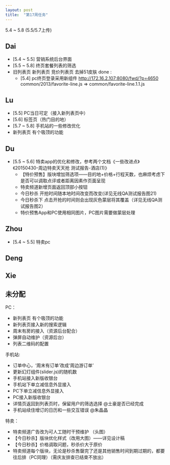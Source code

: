 ```yaml
---
layout: post
title:  "第17周任务"
---
```


5.4 ~ 5.8 (5.5/5.7上传)


Dai
---
  - [5.4 ~ 5.5] 营销系统后台界面
  - [5.5 ~ 5.8] 终页套餐列表的筛选
  - 旧列表页 新列表页  竞价列表页 去掉51皮肤
  done :
    - [5.4] pc终页登录采用新组件 http://172.16.2.107:8080/fwd/?p=4650
      common/2013/favorite-line.js => common/favorite-line.1.1.js

Lu
--
  - [5.5] PC当日可定（接入新列表页中）
  - [5.6] 标签页（热门目的地）
  - [5.7 ~ 5.8] 手机站的一些修改优化
  - 新列表页 有个吸顶的功能

Du
--
 - [5.5 ~ 5.6] 特卖app的优化和修改，参考两个文档《一些改进点》《20150430-周边特卖天天抢 测试报告-酒店(1)》
    - 【特价预售】版块增加筛选项——目的地+价格+行程天数，也麻烦考虑下是否可以调取点评或者距离因素作页面呈现
    - 特卖频道新增页面返回顶部小按钮
    - 今日秒杀  开抢时间随本地时间改变而改变(详见无线QA测试报告图21)
    - 今日秒杀下 点击开抢的时间则会出现灰色蒙层将其覆盖（详见无线QA测试报告图2）
    - 特价预售App和PC使用相同图片，PC图片需要做蒙层处理

Zhou
----
  - [5.4 ~ 5.5] 特卖pc

Deng
----

Xie
---


未分配
------
  PC：
  - 新列表页 有个吸顶的功能
  - 新列表页接入新的搜索逻辑
  - 周末有房的接入（资源后台配合）
  - 弹屏自动维护（资源后台）
  - 列表二维码的配置

  手机站:
  - 订单中心，‘周末有订单’改成‘周边游订单’
  - 更新幻灯组件(slider.js)的随机数
  - 手机站接入新版收银台
  - 手机站下单立减信息外显接入
  - PC下单立减信息外显接入
  - PC接入新版收银台
  - 详情页返回到列表页时，保留用户的筛选选择 @土豪是否已经完成
  - 手机站续住增订的日历和一些交互错误 @朱晶晶

  特卖：
  - 特卖频道广告改为可人工随时干预维护 （头图）
  - 【今日秒杀】版块优化样式（改用大图）——详见设计稿
  - 【今日秒杀】价格调取问题，秒杀价大于原价
  - 特卖频道每个版块，无论是秒杀售罄完了还是其他销售时间到期过期的，都要往后排（PC同理）（需庆友排查已结束不放出）
